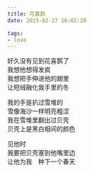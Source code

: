 ```yaml
---
title: 花喜鹊
date: 2015-02-27 16:02:28

tags:
- love
---
```

好久没有见到花喜鹊了\
我想他想得发疯\
我想把手伸进他的翅里\
让短绒融化我手里的冬

我的手是扒过雪堆的\
雪像海沙一样明亮粗涩\
我在雪堆里翻出过贝壳\
贝壳上是黑白相间的颜色

见他时\
我要把贝壳塞到他嘴里边\
让他为我　种下一个春天
